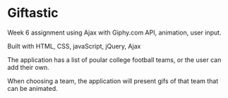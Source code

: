 # Giftastic
Week 6 assignment using Ajax with Giphy.com API, animation, user input.

Built with HTML, CSS, javaScript, jQuery, Ajax

The application has a list of poular college football teams, or the user can add their own.

When choosing a team, the application will present gifs of that team that can be animated.
